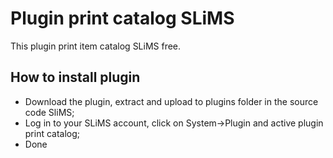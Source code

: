 # Plugin print catalog SLiMS
This plugin print item catalog SLiMS free.
## How to install plugin
- Download the plugin, extract and upload to plugins folder in the source code SliMS;
- Log in to your SLiMS account, click on System->Plugin and active plugin print catalog;
- Done
